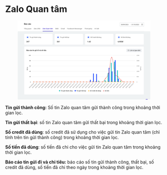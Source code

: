 # Zalo Quan tâm

<figure><img src="../.gitbook/assets/image (578).png" alt=""><figcaption></figcaption></figure>

**Tin gửi thành công:** Số tin Zalo quan tâm gửi thành công trong khoảng thời gian lọc.

**Tin gửi thất bại**: số tin Zalo quan tâm gửi thất bại trong khoảng thời gian lọc.

**Số credit đã dùng**: số credit đã sử dụng cho việc gửi tin Zalo quan tâm (chỉ tính trên tin gửi thành công) trong khoảng thời gian lọc.

**Số tiền đã dùng**: số tiền đã chi cho việc gửi tin Zalo quan tâm trong khoảng thời gian lọc.

**Báo cáo tin gửi đi và chi tiêu:** báo cáo số tin gửi thành công, thất bại, số credit đã dùng, số tiền đã chi theo ngày trong khoảng thời gian lọc.

